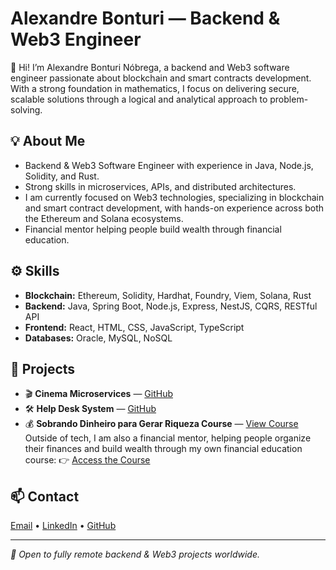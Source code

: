 # Alexandre Bonturi — Backend & Web3 Engineer

👋 Hi! I’m Alexandre Bonturi Nóbrega, a backend and Web3 software engineer passionate about blockchain and smart contracts development. With a strong foundation in mathematics, I focus on delivering secure, scalable solutions through a logical and analytical approach to problem-solving.

## 💡 About Me
- Backend & Web3 Software Engineer with experience in Java, Node.js, Solidity, and Rust.
- Strong skills in microservices, APIs, and distributed architectures.
- I am currently focused on Web3 technologies, specializing in blockchain and smart contract development, with hands-on experience across both the Ethereum and Solana ecosystems.
- Financial mentor helping people build wealth through financial education.

## ⚙️ Skills
- **Blockchain:** Ethereum, Solidity, Hardhat, Foundry, Viem, Solana, Rust  
- **Backend:** Java, Spring Boot, Node.js, Express, NestJS, CQRS, RESTful API  
- **Frontend:** React, HTML, CSS, JavaScript, TypeScript
- **Databases:** Oracle, MySQL, NoSQL  

## 🚀 Projects
- 🎬 **Cinema Microservices** — [GitHub](https://github.com/abnobrega/cinema-microservices-architecture)
- 🛠️ **Help Desk System** — [GitHub](https://github.com/abnobrega/helpdesk-backend)
- 💰 **Sobrando Dinheiro para Gerar Riqueza Course** — [View Course](https://go.hotmart.com/O28103354B)
Outside of tech, I am also a financial mentor, helping people organize their finances and build wealth through my own financial education course:
👉 [Access the Course](https://go.hotmart.com/O28103354B)


## 📫 Contact
[Email](mailto:abonturi@gmail.com) • [LinkedIn](https://www.linkedin.com/in/alexandrebonturinobrega) • [GitHub](https://github.com/abnobrega)

---

*🚀 Open to fully remote backend & Web3 projects worldwide.*
